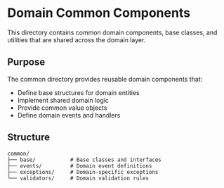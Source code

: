 # Domain Common Components

This directory contains common domain components, base classes, and utilities that are shared across the domain layer.

## Purpose

The common directory provides reusable domain components that:
- Define base structures for domain entities
- Implement shared domain logic
- Provide common value objects
- Define domain events and handlers

## Structure

```
common/
├── base/           # Base classes and interfaces
├── events/         # Domain event definitions
├── exceptions/     # Domain-specific exceptions
└── validators/     # Domain validation rules
```